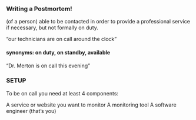 ### Writing a Postmortem!


(of a person) able to be contacted in order to provide a professional service if necessary, but not formally on duty.

“our technicians are on call around the clock”

#### synonyms: on duty, on standby, available

“Dr. Merton is on call this evening”


### SETUP
To be on call you need at least 4 components:

A service or website you want to monitor
A monitoring tool
A software engineer (that’s you)
